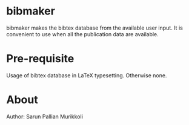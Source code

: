 # bibmaker
bibmaker makes the bibtex database from the available user input. It is convenient to use when all the publication data are available.
# Pre-requisite
Usage of bibtex database in LaTeX typesetting. Otherwise none.
# About
Author: Sarun Pallian Murikkoli
